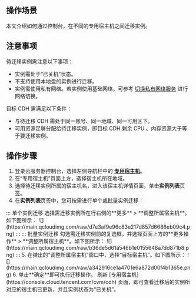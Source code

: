 ## 操作场景
本文介绍如何通过控制台，在不同的专用宿主机之间迁移实例。

## 注意事项
待迁移实例需注意以下事项：
- 实例需处于“已关机”状态。
- 不支持使用本地盘的实例进行迁移。
- 实例需使用私有网络。若实例使用基础网络，可参考 [切换私有网络服务](https://cloud.tencent.com/document/product/213/20278) 进行网络切换。

目标 CDH 需满足以下条件：
- 与待迁移 CDH 需处于同一账号、同一地域、同一可用区下。
- 可用资源足够分配给待迁移实例，即目标 CDH 剩余 CPU 、内存资源大于等于要迁移实例。


## 操作步骤
1. 登录云服务器控制台，选择左侧导航栏中的 **[专用宿主机](https://console.cloud.tencent.com/cvm/cdh)**。
2. 在“专用宿主机”页面上方，选择宿主机所在地域。
3. 选择待迁移实例所属的宿主机名，进入该宿主机详情页面，单击**实例列表**页签。
4. 在**实例列表**页签中，您可按需进行单个或批量实例迁移：
<dx-tabs>
::: 单个实例迁移
选择需迁移实例所在行右侧的**更多** > **调整所属宿主机**。如下图所示：
![](https://main.qcloudimg.com/raw/d7e3af9e96c83e217d857d6686eb09c4.png)
:::
::: 批量实例迁移
勾选需迁移实例前的复选框，并选择页面上方的**更多操作** > **调整所属宿主机**。如下图所示：
![](https://main.qcloudimg.com/raw/b36de5d61a546b1e0155648a7dd871b8.png)
:::
</dx-tabs>
5. 在弹出的“调整所属宿主机”窗口中，选择“目标宿主机”。如下图所示：
![](https://main.qcloudimg.com/raw/a342916ce1a4701e6a872d00f4b1365e.png)
6. 单击**确定**即可执行迁移操作。
刷新 [专用宿主机](https://console.cloud.tencent.com/cvm/cdh) 页面，即可查看迁移后的实例所对应的宿主机已更新，并且实例状态为“已关机”。
